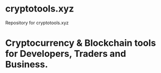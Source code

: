 # cryptotools.xyz
Repository for cryptotools.xyz

# Cryptocurrency & Blockchain tools for Developers, Traders and Business.
